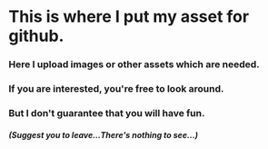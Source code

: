 # This is where I put my asset for github.
### Here I upload images or other assets which are needed.
### If you are interested, you're free to look around.
### But I don't guarantee that you will have fun.

##### (Suggest you to leave...There's nothing to see...)
